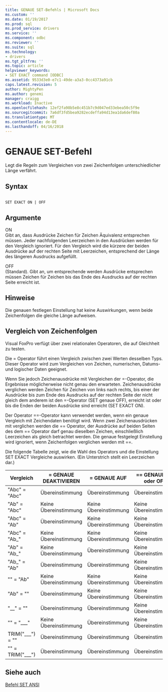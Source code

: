 ```yaml
---
title: GENAUE SET-Befehls | Microsoft Docs
ms.custom: ''
ms.date: 01/19/2017
ms.prod: sql
ms.prod_service: drivers
ms.service: ''
ms.component: odbc
ms.reviewer: ''
ms.suite: sql
ms.technology:
- drivers
ms.tgt_pltfrm: ''
ms.topic: article
helpviewer_keywords:
- SET EXACT command [ODBC]
ms.assetid: 9533d3e0-e7c1-49de-a3a3-0cc4373a91cb
caps.latest.revision: 5
author: MightyPen
ms.author: genemi
manager: craigg
ms.workload: Inactive
ms.openlocfilehash: 12ef2fa98b5e8c451b7c9d047ed33ebea50c5f9e
ms.sourcegitcommit: 7a6df3fd5bea9282ecdeffa94d13ea1da6def80a
ms.translationtype: MT
ms.contentlocale: de-DE
ms.lasthandoff: 04/16/2018
---
```

# <a name="set-exact-command"></a>GENAUE SET-Befehl
Legt die Regeln zum Vergleichen von zwei Zeichenfolgen unterschiedlicher Länge verfährt.  
  
## <a name="syntax"></a>Syntax  
  
```  
  
SET EXACT ON | OFF  
```  
  
## <a name="arguments"></a>Argumente  
 ON  
 Gibt an, dass Ausdrücke Zeichen für Zeichen Äquivalenz entsprechen müssen. Jeder nachfolgenden Leerzeichen in den Ausdrücken werden für den Vergleich ignoriert. Für den Vergleich wird die kürzere der beiden Ausdrücke auf der rechten Seite mit Leerzeichen, entsprechend der Länge des längeren Ausdrucks aufgefüllt.  
  
 OFF  
 (Standard). Gibt an, um entsprechende werden Ausdrücke entsprechen müssen Zeichen für Zeichen bis das Ende des Ausdrucks auf der rechten Seite erreicht ist.  
  
## <a name="remarks"></a>Hinweise  
 Die genauen festlegen Einstellung hat keine Auswirkungen, wenn beide Zeichenfolgen die gleiche Länge aufweisen.  
  
## <a name="string-comparisons"></a>Vergleich von Zeichenfolgen  
 Visual FoxPro verfügt über zwei relationalen Operatoren, die auf Gleichheit zu testen.  
  
 Die = Operator führt einen Vergleich zwischen zwei Werten desselben Typs. Dieser Operator wird zum Vergleichen von Zeichen, numerischen, Datums- und logischer Daten geeignet.  
  
 Wenn Sie jedoch Zeichenausdrücke mit Vergleichen der =-Operator, die Ergebnisse möglicherweise nicht genau den erwarteten. Zeichenausdrücke verglichen werden Zeichen für Zeichen von links nach rechts, bis einer der Ausdrücke bis zum Ende des Ausdrucks auf der rechten Seite der nicht gleich dem anderem ist den =-Operator (SET genaue OFF), erreicht ist oder bis die Enden der beiden Ausdrücke sind erreicht (SET EXACT ON).  
  
 Der Operator ==-Operator kann verwendet werden, wenn ein genaue Vergleich mit Zeichendaten benötigt wird. Wenn zwei Zeichenausdrücken mit verglichen werden die == Operator, der Ausdrücke auf beiden Seiten des dem == Operator darf genau dieselben Zeichen, einschließlich Leerzeichen als gleich betrachtet werden. Die genaue festgelegt Einstellung wird ignoriert, wenn Zeichenfolgen verglichen werden mit ==.  
  
 Die folgende Tabelle zeigt, wie die Wahl des Operators und die Einstellung SET EXACT Vergleiche auswirken. (Ein Unterstrich stellt ein Leerzeichen dar.)  
  
|Vergleich|= GENAUE DEAKTIVIEREN|= GENAUE AUF|== GENAUE ON oder OFF|  
|----------------|------------------|-----------------|--------------------------|  
|"Abc" = "Abc"|Übereinstimmung|Übereinstimmung|Übereinstimmung|  
|"Ab" = "Abc"|Keine Übereinstimmung|Keine Übereinstimmung|Keine Übereinstimmung|  
|"Abc" = "Ab"|Übereinstimmung|Keine Übereinstimmung|Keine Übereinstimmung|  
|"Abc" = "Ab_"|Keine Übereinstimmung|Keine Übereinstimmung|Keine Übereinstimmung|  
|"Ab" = "Ab_"|Keine Übereinstimmung|Übereinstimmung|Keine Übereinstimmung|  
|"Ab_" = "Ab"|Übereinstimmung|Übereinstimmung|Keine Übereinstimmung|  
|"" = "Ab"|Keine Übereinstimmung|Keine Übereinstimmung|Keine Übereinstimmung|  
|"Ab" = ""|Übereinstimmung|Keine Übereinstimmung|Keine Übereinstimmung|  
|"__" = ""|Übereinstimmung|Übereinstimmung|Keine Übereinstimmung|  
|"" = "___"|Keine Übereinstimmung|Übereinstimmung|Keine Übereinstimmung|  
|TRIM("___") = ""|Übereinstimmung|Übereinstimmung|Übereinstimmung|  
|"" = TRIM("___")|Übereinstimmung|Übereinstimmung|Übereinstimmung|  
  
## <a name="see-also"></a>Siehe auch  
 [Befehl SET ANSI](../../odbc/microsoft/set-ansi-command.md)
